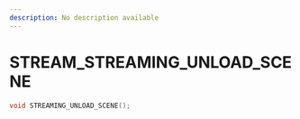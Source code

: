 ```yaml
---
description: No description available 
---
```


# STREAM\_STREAMING_UNLOAD_SCENE

```cpp
void STREAMING_UNLOAD_SCENE();
```